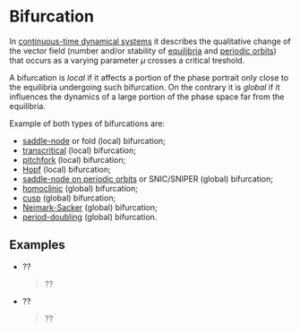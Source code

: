 # Bifurcation

In [continuous-time dynamical systems](ContinuousTimeSystem.md) it describes the qualitative change of the vector field (number and/or stability of [equilibria](Equilibrium.md) and [periodic orbits](PeriodicOrbit.md)) that occurs as a varying parameter $\mu$ crosses a critical treshold.

A bifurcation is _local_ if it affects a portion of the phase portrait only close to the equilibria undergoing such bifurcation. On the contrary it is _global_ if it influences the dynamics of a large portion of the phase space far from the equilibria.

Example of both types of bifurcations are:
* [saddle-node](SaddleNodeBifurcation.md) or fold (local) bifurcation;
* [transcritical](TranscriticalBifurcation.md) (local) bifurcation;
* [pitchfork](PitchforkBifurcation.md) (local) bifurcation;
* [Hopf](HopfBifurcation.md) (local) bifurcation;
* [saddle-node on periodic orbits](SaddleNodePeriodicOrbit.md) or SNIC/SNIPER (global) bifurcation;
* [homoclinic](HomoclinicBifurcation.md) (global) bifurcation;
* [cusp](CuspBifurcation.md) (global) bifurcation;
* [Neimark-Sacker](NeimarkSackerBifurcation.md) (global) bifurcation;
* [period-doubling](PeriodDoublingBifurcation.md) (global) bifurcation.

## Examples
* ??
  > ??

* ??
  > ??
